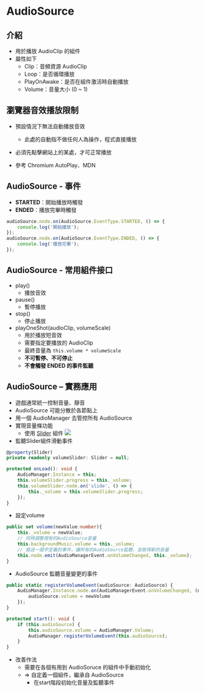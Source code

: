 # AudioSource

## 介紹
* 用於播放 AudioClip 的組件
* 屬性如下
    * Clip：音頻資源 AudioClip
    * Loop：是否循環播放
    * PlayOnAwake：是否在組件激活時自動播放
    * Volume：音量大小 (0 ~ 1)
## 瀏覽器音效播放限制
* 預設情況下無法自動播放音效
    * 此處的自動指不做任何人為操作，程式直接播放

* 必須先點擊網站上的某處，才可正常播放

* 參考 Chromium AutoPlay、MDN

## AudioSource - 事件
* **STARTED**：開始播放時觸發
* **ENDED**：播放完畢時觸發
``` ts
audioSource.node.on(AudioSource.EventType.STARTED, () => {
    console.log('開始播放');
});
audioSource.node.on(AudioSource.EventType.ENDED, () => {
    console.log('播放完畢');
});
```

## AudioSource - 常用組件接口
* play() 
    * 播放音效
* pause()
    * 暫停播放
* stop()
    * 停止播放
* playOneShot(audioClip, volumeScale)
    * 用於播放短音效
    * 需要指定要播放的 AudioClip
    * 最終音量為 `this.volume * volumeScale`
    * **不可暫停、不可停止**
    * **不會觸發 ENDED 的事件監聽**

## AudioSource – 實務應用
* 遊戲通常統一控制音量、靜音
* AudioSource 可能分散於各節點上
* 用一個 AudioManager 去管控所有 AudioSource
* 實現音量條功能
    * 使用 [Slider](/webgame-engine/cocos/common/slider) 組件
    ![](/webgame-engine/assets/audioSource/audioSource-1.gif)
* 監聽Slider組件滑動事件
``` ts
@property(Slider)
private readonly volumeSlider: Slider = null;

protected onLoad(): void {
    AudioManager.Instance = this;
    this.volumeSlider.progress = this._volume;
    this.volumeSlider.node.on('slide', () => {
        this._volume = this.volumeSlider.progress;
    });
}
```
* 設定volume
``` ts
public set volume(newValue:number){
    this._volume = newValue;
    // 同時調整現有的AudioSource音量
    this.backgroundMusic.volume = this._volume;
    // 發送一個字定義的事件，讓所有的AudioSource監聽，並取得新的音量
    this.node.emit(AudioManagerEvent.onVolumeChanged, this._volume);
}
```
* AudioSource 監聽音量變更的事件
``` ts
public static registerVolumeEvent(audioSource: AudioSource) {
    AudioManager.Instance.node.on(AudioManagerEvent.onVolumeChanged, (newVolume: number) => {
        audioSource.volume = newVolume
    });
}

protected start(): void {
    if (this.audioSource) {
        this.audioSource.volume = AudioManager.Volume;
        AudioManager.registerVolumeEvent(this.audioSource);
    }
}

```

* 改善作法
    * 需要在各個有用到 AudioSoruce 的組件中手動初始化
    * => 自定義一個組件，繼承自 AudioSource
        * 在start階段初始化音量及監聽事件
